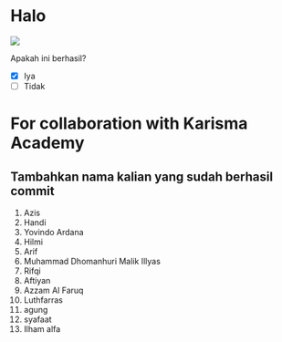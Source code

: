 # Halo

![](https://www.karismaacademy.com/wp-content/themes/karisma-academy/images/slider/home/top/robot.jpg)


Apakah ini berhasil? <br>

-   [x] Iya
-   [ ] Tidak

# For collaboration with Karisma Academy

## Tambahkan nama kalian yang sudah berhasil commit

1. Azis <br>
2. Handi <br>
3. Yovindo Ardana <br>
4. Hilmi <br>
5. Arif <br>
6. Muhammad Dhomanhuri Malik Illyas <br>
7. Rifqi <br>
8. Aftiyan <br>
10. Azzam Al Faruq <br>
11. Luthfarras <br>
12. agung
12. syafaat <br>
13. Ilham alfa <br>